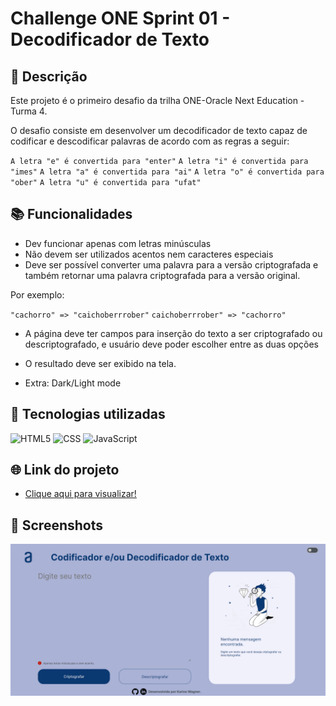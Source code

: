 # Challenge ONE Sprint 01 - Decodificador de Texto

## 📝 Descrição

Este projeto é o primeiro desafio da trilha ONE-Oracle Next Education - Turma 4.

O desafio consiste em desenvolver um decodificador de texto capaz de codificar e descodificar palavras de acordo com as regras a seguir:

`A letra "e" é convertida para "enter"`
`A letra "i" é convertida para "imes"`
`A letra "a" é convertida para "ai"`
`A letra "o" é convertida para "ober"`
`A letra "u" é convertida para "ufat"`

## 📚 Funcionalidades

- Dev funcionar apenas com letras minúsculas
- Não devem ser utilizados acentos nem caracteres especiais
- Deve ser possível converter uma palavra para a versão criptografada e também retornar uma palavra criptografada para a versão original.

Por exemplo:

`"cachorro" => "caichoberrrober"`
`caichoberrrober" => "cachorro"`

- A página deve ter campos para inserção do texto a ser criptografado ou descriptografado, e usuário deve poder escolher entre as duas opções
- O resultado deve ser exibido na tela.

- Extra: Dark/Light mode

## 🔧 Tecnologias utilizadas

![HTML5](https://img.shields.io/badge/html5-%23E34F26.svg?style=for-the-badge&logo=html5&logoColor=white)
![CSS](https://img.shields.io/badge/-CSS-blue)
![JavaScript](https://img.shields.io/badge/javascript-%23323330.svg?style=for-the-badge&logo=javascript&logoColor=%23F7DF1E)

## 🌐 Link do projeto

- [Clique aqui para visualizar!](https://karinewagner.github.io/decodificador-de-texto-com-JS/)

## 📸 Screenshots

![image](/image/screenshot.png)
